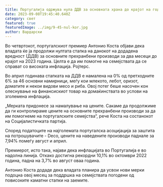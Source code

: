 ```yaml
---
title: Португалија одржува нула ДДВ за основната храна до крајот на годината
date: 2023-09-08T19:45:40.640Z
category: свет
featured: true
featuredImage: ../img/9-45-nul-kor.jpg
author: Вардарски
---
```

Во четвртокот, португалскиот премиер Антонио Коста објави дека владата ќе ја продолжи нултата стапка на данокот на додадена вредност (ДДВ) за основните прехранбени производи за два месеци до крајот на 2023 година. Целта е да им помогне на семејствата да се справат со високата инфлација. Ројтерс.

Во април годинава стапката на ДДВ е намалена на 0% од претходните 6% за 46 основни намирници, меѓу кои млекото, лебот, оризот, доматите и некои видови месо и риба. Овој потег беше насочен кон олеснување на финансискиот товар на домаќинствата во услови на зголемена инфлација.

„Мерката придонесе за намалување на цените. Сакаме да продолжиме да ги контролираме цените на основните прехранбени производи за да им помогнеме на португалските семејства“, рече Коста на состанокот на Социјалистичката партија.

Според податоците на најголемата португалска асоцијација за заштита на потрошувачите - Deco, цените на наведените производи паднале за 7,94% помеѓу август и април.

Премиерот, исто така, најави дека инфлацијата во Португалија е во надолна линија. Откако достигна рекордни 10,1% во октомври 2022 година, падна на 3,7% во август оваа година.

Антонио Коста додаде дека владата планира да усвои нови мерки подоцна овој месец за поддршка на семејствата погодени од повисоките каматни стапки на заемите.